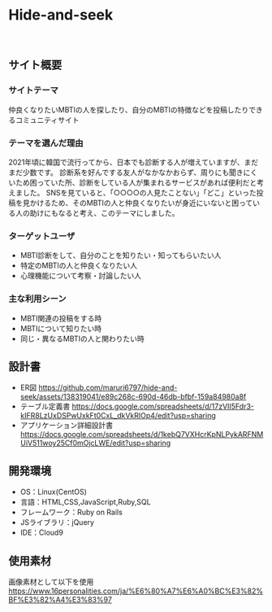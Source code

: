 # Hide-and-seek
​
## サイト概要
### サイトテーマ
仲良くなりたいMBTIの人を探したり、自分のMBTIの特徴などを投稿したりできるコミュニティサイト
​
### テーマを選んだ理由
2021年頃に韓国で流行ってから、日本でも診断する人が増えていますが、まだまだ少数です。
診断系を好んでする友人がなかなかおらず、周りにも聞きにくいため困っていた所、診断をしている人が集まれるサービスがあれば便利だと考えました。
SNSを見ていると、「○○○○の人見たことない」「どこ」といった投稿を見かけるため、そのMBTIの人と仲良くなりたいが身近にいないと困っている人の助けにもなると考え、このテーマにしました。
​
### ターゲットユーザ
- MBTI診断をして、自分のことを知りたい・知ってもらいたい人
- 特定のMBTIの人と仲良くなりたい人
- 心理機能について考察・討論したい人
​
### 主な利用シーン
- MBTI関連の投稿をする時
- MBTIについて知りたい時
- 同じ・異なるMBTIの人と関わりたい時
​
## 設計書
- ER図
https://github.com/maruri6797/hide-and-seek/assets/138319041/e89c268c-690d-46db-bfbf-159a84980a8f
- テーブル定義書
https://docs.google.com/spreadsheets/d/17zVII5Fdr3-kIFR8LzUxDSPwUxkFt0CxL_dkVkRIOp4/edit?usp=sharing
- アプリケーション詳細設計書
https://docs.google.com/spreadsheets/d/1kebQ7VXHcrKpNLPykARFNMUiV511woy25Cf0mOjcLWE/edit?usp=sharing

## 開発環境
- OS：Linux(CentOS)
- 言語：HTML,CSS,JavaScript,Ruby,SQL
- フレームワーク：Ruby on Rails
- JSライブラリ：jQuery
- IDE：Cloud9
​
## 使用素材
画像素材として以下を使用
https://www.16personalities.com/ja/%E6%80%A7%E6%A0%BC%E3%82%BF%E3%82%A4%E3%83%97